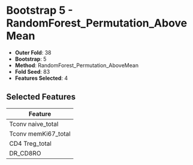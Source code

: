 # Bootstrap 5 - RandomForest_Permutation_AboveMean

- **Outer Fold**: 38
- **Bootstrap**: 5
- **Method**: RandomForest_Permutation_AboveMean
- **Fold Seed**: 83
- **Features Selected**: 4

## Selected Features

| Feature |
|---------|
| Tconv naive_total |
| Tconv memKi67_total |
| CD4 Treg_total |
| DR_CD8RO |
